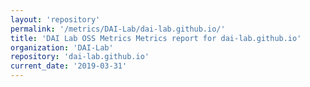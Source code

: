 ```yaml
---
layout: 'repository'
permalink: '/metrics/DAI-Lab/dai-lab.github.io/'
title: 'DAI Lab OSS Metrics Metrics report for dai-lab.github.io'
organization: 'DAI-Lab'
repository: 'dai-lab.github.io'
current_date: '2019-03-31'
---
```

